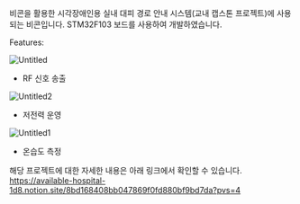 비콘을 활용한 시각장애인용 실내 대피 경로 안내 시스템(교내 캡스톤 프로젝트)에 사용되는 비콘입니다.
STM32F103 보드를 사용하여 개발하였습니다.

Features:

![Untitled](https://github.com/user-attachments/assets/c5d680bd-ed69-4b16-aa35-eb2cf4c8a247)

- RF 신호 송출

![Untitled2](https://github.com/user-attachments/assets/5463a42d-3b37-445a-9b3b-0a3b7508011d)

- 저전력 운영

![Untitled1](https://github.com/user-attachments/assets/f819b762-10d8-464c-944b-f8b70c5839bb)

- 온습도 측정

해당 프로젝트에 대한 자세한 내용은 아래 링크에서 확인할 수 있습니다.
https://available-hospital-1d8.notion.site/8bd168408bb047869f0fd880bf9bd7da?pvs=4
